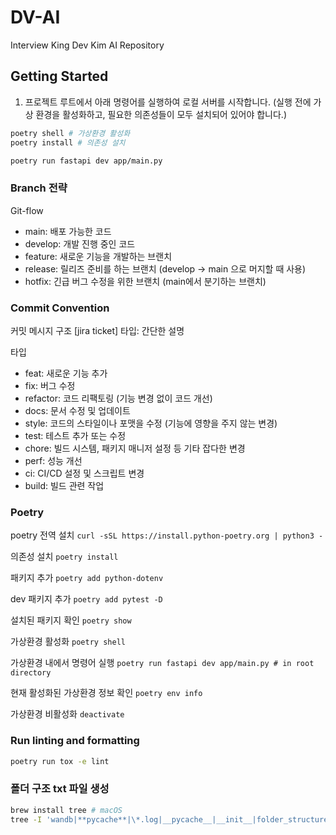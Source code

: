 # DV-AI

Interview King Dev Kim AI Repository

## Getting Started

1. 프로젝트 루트에서 아래 명령어를 실행하여 로컬 서버를 시작합니다. (실행 전에 가상 환경을 활성화하고, 필요한 의존성들이 모두 설치되어 있어야 합니다.)

```bash
poetry shell # 가상환경 활성화
poetry install # 의존성 설치
```

```bash
poetry run fastapi dev app/main.py
```

### Branch 전략

Git-flow

- main: 배포 가능한 코드
- develop: 개발 진행 중인 코드
- feature: 새로운 기능을 개발하는 브랜치
- release: 릴리즈 준비를 하는 브랜치 (develop -> main 으로 머지할 때 사용)
- hotfix: 긴급 버그 수정을 위한 브랜치 (main에서 분기하는 브랜치)

### Commit Convention

커밋 메시지 구조
[jira ticket] 타입: 간단한 설명

타입

- feat: 새로운 기능 추가
- fix: 버그 수정
- refactor: 코드 리팩토링 (기능 변경 없이 코드 개선)
- docs: 문서 수정 및 업데이트
- style: 코드의 스타일이나 포맷을 수정 (기능에 영향을 주지 않는 변경)
- test: 테스트 추가 또는 수정
- chore: 빌드 시스템, 패키지 매니저 설정 등 기타 잡다한 변경
- perf: 성능 개선
- ci: CI/CD 설정 및 스크립트 변경
- build: 빌드 관련 작업

### Poetry

poetry 전역 설치
`curl -sSL https://install.python-poetry.org | python3 -`

의존성 설치
`poetry install`

패키지 추가
`poetry add python-dotenv`

dev 패키지 추가
`poetry add pytest -D`

설치된 패키지 확인
`poetry show`

가상환경 활성화
`poetry shell`

가상환경 내에서 명령어 실행
`poetry run fastapi dev app/main.py # in root directory`

현재 활성화된 가상환경 정보 확인
`poetry env info`

가상환경 비활성화
`deactivate`

### Run linting and formatting

```bash
poetry run tox -e lint
```

### 폴더 구조 txt 파일 생성

```bash
brew install tree # macOS
tree -I 'wandb|**pycache**|\*.log|__pycache__|__init__|folder_structure' > folder_structure.txt
```
